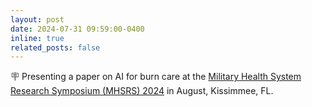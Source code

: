 ```yaml
---
layout: post
date: 2024-07-31 09:59:00-0400
inline: true
related_posts: false
---
```


🪧 Presenting a paper on AI for burn care at the [Military Health System Research Symposium (MHSRS) 2024](https://www.mhsrs.net/)  in August, Kissimmee, FL.
